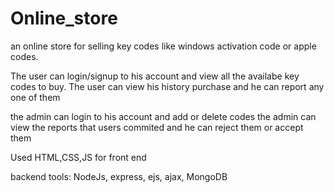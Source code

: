 # Online_store
an online store for selling key codes like windows activation code or apple codes.

The user can login/signup to his account and view all the availabe key codes to buy. 
The user can view his history purchase and he can report any one of them

the admin can login to his account and add or delete codes
the admin can view the reports that users commited and he can reject them or accept them

Used HTML,CSS,JS for front end 

backend tools: NodeJs, express, ejs, ajax, MongoDB



